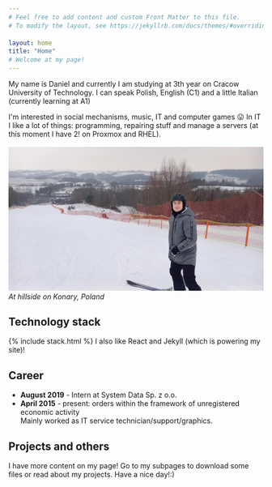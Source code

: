 ```yaml
---
# Feel free to add content and custom Front Matter to this file.
# To modify the layout, see https://jekyllrb.com/docs/themes/#overriding-theme-defaults

layout: home
title: "Home"
# Welcome at my page!
---
```

My name is Daniel and currently I am studying at 3th year on Cracow University of Technology. I can speak Polish, English (C1) and a little Italian (currently learning at A1)

I'm interested in social mechanisms, music, IT and computer games 😛
In IT I like a lot of things: programming, repairing stuff and manage a servers (at this moment I have 2! on Proxmox and RHEL).
<br><br>
![daniel](daniel.jpg)
*At hillside on Konary, Poland*
## Technology stack

{% include stack.html %}
I also like React and Jekyll (which is powering my site)!
## Career
- **August 2019** - Intern at System Data Sp. z o.o.
- **April 2015** - present: orders within the framework of unregistered economic activity<br>Mainly worked as IT service technician/support/graphics.

## Projects and others
I have more content on my page! Go to my subpages to download some files or read about my projects.
Have a nice day!:)
